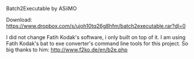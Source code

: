 Batch2Executable by ASiiMO

Download: https://www.dropbox.com/s/ujoh10tq26g8hfm/batch2executable.rar?dl=0


I did not change Fatih Kodak's software, i only built on top of it.
I am using Fatih Kodak's bat to exe converter's command line tools for this project.
So big thanks to him:
http://www.f2ko.de/en/b2e.php
